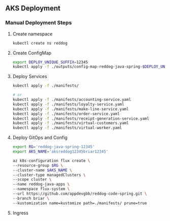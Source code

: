 ## AKS Deployment

### Manual Deployment Steps

1. Create namespace

    ```bash
    kubectl create ns reddog
    ```

2. Create ConfigMap

    ```bash
    export DEPLOY_UNIQUE_SUFFIX=12345
    kubectl apply -f ./outputs/config-map-reddog-java-spring-$DEPLOY_UNIQUE_SUFFIX.yaml
    ```

3. Deploy Services

    ```bash
    kubectl apply -f ./manifests/

    # or
    kubectl apply -f ./manifests/accounting-service.yaml
    kubectl apply -f ./manifests/loyalty-service.yaml
    kubectl apply -f ./manifests/make-line-service.yaml
    kubectl apply -f ./manifests/order-service.yaml
    kubectl apply -f ./manifests/receipt-generation-service.yaml
    kubectl apply -f ./manifests/virtual-customers.yaml
    kubectl apply -f ./manifests/virtual-worker.yaml
    ```

4. Deploy GitOps and Config

    ```bash
    export RG='reddog-java-spring-12345'
    export AKS_NAME='aksreddog12345briar12345'

    az k8s-configuration flux create \
    --resource-group $RG \
    --cluster-name $AKS_NAME \
    --cluster-type managedClusters \
    --scope cluster \
    --name reddog-java-apps \
    --namespace flux-system \
    --url https://github.com/appdevgbb/reddog-code-spring.git \
    --branch briar \
    --kustomization name=kustomize path=./manifests/ prune=true 
    ```

5. Ingress







